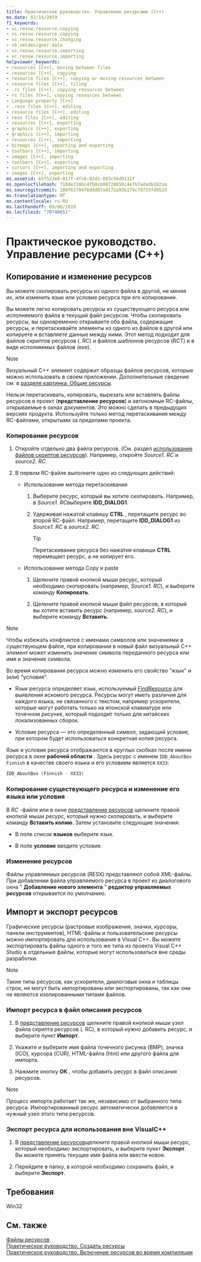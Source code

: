 ```yaml
---
title: Практическое руководство. Управление ресурсами (C++)
ms.date: 02/14/2019
f1_keywords:
- vc.resvw.resource.copying
- vs.resvw.resource.copying
- vc.resvw.resource.changing
- vb.xmldesigner.data
- vs.resvw.resource.importing
- vc.resvw.resource.importing
helpviewer_keywords:
- resources [C++], moving between files
- resources [C++], copying
- resource files [C++], copying or moving resources between
- resource files [C++], tiling
- .rc files [C++], copying resources between
- rc files [C++], copying resources between
- Language property [C++]
- .resx files [C++], editing
- resource files [C++], editing
- resx files [C++], editing
- resources [C++], exporting
- graphics [C++], exporting
- graphics [C++], importing
- resources [C++], importing
- bitmaps [C++], importing and exporting
- toolbars [C++], importing
- images [C++], importing
- toolbars [C++], exporting
- cursors [C++], importing and exporting
- images [C++], exporting
ms.assetid: 65f523e8-017f-4fc6-82d1-083c56d9131f
ms.openlocfilehash: 718de310bc4fb0cb0072065bc4e7b7adadb182aa
ms.sourcegitcommit: 180f63704f6ddd07a4172a93b179cf0733fd952d
ms.translationtype: MT
ms.contentlocale: ru-RU
ms.lasthandoff: 09/06/2019
ms.locfileid: "70740651"
---
```

# <a name="how-to-manage-resources-c"></a>Практическое руководство. Управление ресурсами (C++)

## <a name="copy-and-edit-resources"></a>Копирование и изменение ресурсов

Вы можете скопировать ресурсы из одного файла в другой, не меняя их, или изменить язык или условие ресурса при его копировании.

Вы можете легко копировать ресурсы из существующего ресурса или исполняемого файла в текущий файл ресурсов. Чтобы скопировать ресурсы, вы одновременно открываете оба файла, содержащие ресурсы, и перетаскивайте элементы из одного из файлов в другой или копируете и вставляете данные между ними. Этот метод подходит для файлов скриптов ресурсов (. RC) и файлов шаблонов ресурсов (RCT) и в виде исполняемых файлов (exe).

> [!NOTE]
> Визуальный C++ элемент содержит образцы файлов ресурсов, которые можно использовать в своем приложении. Дополнительные сведения см. в [разделе картинка: Общие ресурсы](https://github.com/Microsoft/VCSamples).

Нельзя перетаскивать, копировать, вырезать или вставлять файлы ресурсов в проект (**представление ресурсов**) и автономные RC-файлы, открываемые в окнах документов. Это можно сделать в предыдущих версиях продукта. Используйте только метод перетаскивания между RC-файлами, открытыми за пределами проекта.

### <a name="to-copy-resources"></a>Копирование ресурсов

1. Откройте отдельно два файла ресурсов. (См. раздел [использование файлов скриптов ресурсов](how-to-create-a-resource-script-file.md#use-resource-script-files)). Например, откройте *Source1. RC* и *source2. RC*.

1. В первом RC-файле выполните одно из следующих действий:

   - Использование метода перетаскивания

      1. Выберите ресурс, который вы хотите скопировать. Например, в *Source1. RC*выберите **IDD_DIALOG1**.

      1. Удерживая нажатой клавишу **CTRL** , перетащите ресурс во второй RC-файл. Например, перетащите **IDD_DIALOG1** из *Source1. RC* в *source2. RC*.

         > [!TIP]
         > Перетаскивание ресурса без нажатия клавиши **CTRL** перемещает ресурс, а не копирует его.

   - Использование метода Copy и paste

      1. Щелкните правой кнопкой мыши ресурс, который необходимо скопировать (например, *Source1. RC*), и выберите команду **Копировать**.

      1. Щелкните правой кнопкой мыши файл ресурсов, в который вы хотите вставить ресурс (например, *source2. RC*), и выберите команду **Вставить**.

> [!NOTE]
> Чтобы избежать конфликтов с именами символов или значениями в существующем файле, при копировании в новый файл визуальный C++ элемент может изменить значение символа переданного ресурса или имя и значение символа.

Во время копирования ресурса можно изменить его свойство "язык" и (или) "условие".

- Язык ресурса определяет язык, используемый [FindResource](/windows/win32/api/winbase/nf-winbase-findresourcea) для выявления искомого ресурса. Ресурсы могут иметь различия для каждого языка, не связанного с текстом, например ускорители, которые могут работать только на японской клавиатуре или точечном рисунке, который подходит только для китайских локализованных сборок.

- Условие ресурса — это определенный символ, задающий условие, при котором будет использоваться конкретная копия ресурса.

Язык и условие ресурса отображаются в круглых скобках после имени ресурса в окне **рабочей области** . Здесь ресурс с именем `IDD_AboutBox` `Finnish` в качестве своего языка и его условием является `XX33`:

```cpp
IDD_AboutBox (Finnish - XX33)
```

### <a name="to-copy-an-existing-resource-and-change-its-language-or-condition"></a>Копирование существующего ресурса и изменение его языка или условия

В *RC* -файле или в окне [представление ресурсов](how-to-create-a-resource-script-file.md#create-resources) щелкните правой кнопкой мыши ресурс, который нужно скопировать, и выберите команду **Вставить копию**. Затем установите следующие значения:

- В поле список **языков** выберите язык.

- В поле **условие** введите условие.

### <a name="to-edit-resources"></a>Изменение ресурсов

Файлы управляемых ресурсов (RESX) представляют собой XML-файлы. При добавлении файла управляемого ресурса в проект из диалогового окна " **Добавление нового элемента** " **редактор управляемых ресурсов** открывается по умолчанию.

## <a name="import-and-export-resources"></a>Импорт и экспорт ресурсов

Графические ресурсы (растровые изображения, значки, курсоры, панели инструментов), HTML-файлы и пользовательские ресурсы можно импортировать для использования в Visual C++. Вы можете экспортировать файлы одного и того же типа из проекта Visual C++ Studio в отдельные файлы, которые могут использоваться вне среды разработки.

> [!NOTE]
> Такие типы ресурсов, как ускорители, диалоговые окна и таблицы строк, не могут быть импортированы или экспортированы, так как они не являются изолированными типами файлов.

### <a name="to-import-a-resource-into-the-resource-script-file"></a>Импорт ресурса в файл описания ресурсов

1. В [представление ресурсов](how-to-create-a-resource-script-file.md#create-resources) щелкните правой кнопкой мыши узел файла скрипта ресурсов (. RC), в который нужно добавить ресурс, и выберите пункт **Импорт**.

1. Укажите и выберите имя файла точечного рисунка (BMP), значка (ICO), курсора (CUR), HTML-файла (htm) или другого файла для импорта.

1. Нажмите кнопку **ОК** , чтобы добавить ресурс в файл описания ресурсов.

> [!NOTE]
> Процесс импорта работает так же, независимо от выбранного типа ресурса. Импортированный ресурс автоматически добавляется в нужный узел этого типа ресурсов.

### <a name="to-export-a-resource-for-use-outside-of-visual-c"></a>Экспорт ресурса для использования вне VisualC++

1. В [представление ресурсов](how-to-create-a-resource-script-file.md#create-resources)щелкните правой кнопкой мыши ресурс, который необходимо экспортировать, и выберите пункт **Экспорт**. Вы можете принять текущее имя файла или ввести новое.

1. Перейдите в папку, в которой необходимо сохранить файл, и выберите **Экспорт**.

## <a name="requirements"></a>Требования

Win32

## <a name="see-also"></a>См. также

[Файлы ресурсов](../windows/resource-files-visual-studio.md)<br/>
[Практическое руководство. Создать ресурсы](../windows/how-to-create-a-resource-script-file.md)<br/>
[Практическое руководство. Включение ресурсов во время компиляции](../windows/how-to-include-resources-at-compile-time.md)<br/>